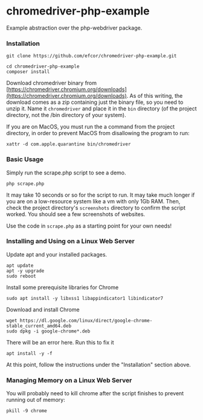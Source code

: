 # chromedriver-php-example
Example abstraction over the php-webdriver package.

### Installation

```
git clone https://github.com/efcor/chromedriver-php-example.git
```

```
cd chromedriver-php-example
composer install
```

Download chromedriver binary from 
[https://chromedriver.chromium.org/downloads](https://chromedriver.chromium.org/downloads). As of this writing, the 
download comes as a zip containing just the binary file, so you need to unzip it. Name it `chromedriver` and place it in
the `bin` directory (of the project directory, not the /bin directory of your system).

If you are on MacOS, you must run the a command from the project directory, in order to prevent MacOS from disallowing
the program to run:

```
xattr -d com.apple.quarantine bin/chromedriver
```

### Basic Usage

Simply run the scrape.php script to see a demo.

```
php scrape.php
```

It may take 10 seconds or so for the script to run. It may take much longer if you are on a low-resource system like a
vm with only 1Gb RAM. Then, check the project directory's `screenshots` directory to confirm the script worked. You 
should see a few screenshots of websites.

Use the code in `scrape.php` as a starting point for your own needs!

### Installing and Using on a Linux Web Server

Update apt and your installed packages.

```
apt update
apt -y upgrade
sudo reboot
```

Install some prerequisite libraries for Chrome

```
sudo apt install -y libxss1 libappindicator1 libindicator7
```

Download and install Chrome

```
wget https://dl.google.com/linux/direct/google-chrome-stable_current_amd64.deb
sudo dpkg -i google-chrome*.deb
```

There will be an error here. Run this to fix it

```
apt install -y -f
```

At this point, follow the instructions under the "Installation" section above.

### Managing Memory on a Linux Web Server

You will probably need to kill chrome after the script finishes to prevent running out of memory:

```
pkill -9 chrome
```
